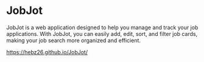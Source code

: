 # JobJot
JobJot is a web application designed to help you manage and track your job applications. With JobJot, you can easily add, edit, sort, and filter job cards, making your job search more organized and efficient.

https://hebz26.github.io/JobJot/
